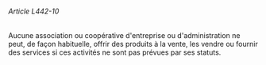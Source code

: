 ###### Article L442-10

Aucune association ou coopérative d'entreprise ou d'administration ne peut, de façon habituelle, offrir des produits à la vente, les vendre ou fournir des services si ces activités ne sont pas prévues par ses statuts.

